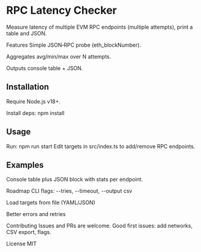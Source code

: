 # RPC Latency Checker
Measure latency of multiple EVM RPC endpoints (multiple attempts), print a table and JSON.

Features
Simple JSON‑RPC probe (eth_blockNumber).

Aggregates avg/min/max over N attempts.

Outputs console table + JSON.

## Installation
Require Node.js v18+.

Install deps:
npm install
## Usage
Run:
npm run start
Edit targets in src/index.ts to add/remove RPC endpoints.

## Examples
Console table plus JSON block with stats per endpoint.

Roadmap
CLI flags: --tries, --timeout, --output csv

Load targets from file (YAML/JSON)

Better errors and retries

Contributing
Issues and PRs are welcome. Good first issues: add networks, CSV export, flags.

License
MIT
